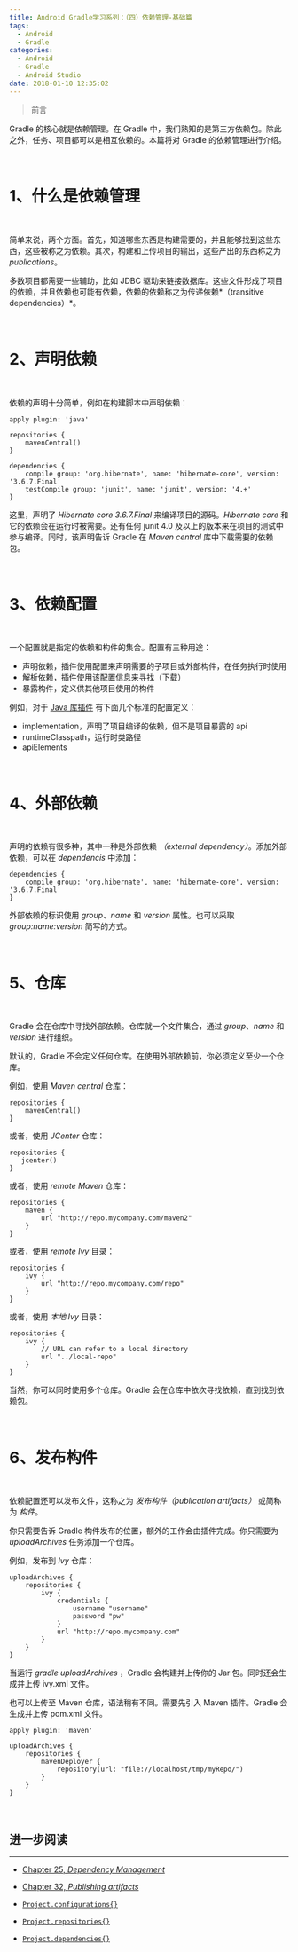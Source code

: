 ```yaml
---
title: Android Gradle学习系列：（四）依赖管理-基础篇
tags:
  - Android
  - Gradle
categories:
  - Android
  - Gradle
  - Android Studio
date: 2018-01-10 12:35:02
---
```


>前言

Gradle 的核心就是依赖管理。在 Gradle 中，我们熟知的是第三方依赖包。除此之外，任务、项目都可以是相互依赖的。本篇将对 Gradle 的依赖管理进行介绍。
<!--- more --->
<br/>

# 1、什么是依赖管理
<br/>

简单来说，两个方面。首先，知道哪些东西是构建需要的，并且能够找到这些东西，这些被称之为依赖。其次，构建和上传项目的输出，这些产出的东西称之为 *publications*。

多数项目都需要一些辅助，比如 JDBC 驱动来链接数据库。这些文件形成了项目的依赖，并且依赖也可能有依赖，依赖的依赖称之为传递依赖*（transitive dependencies）*。

<br/>

# 2、声明依赖

<br/>

依赖的声明十分简单，例如在构建脚本中声明依赖：

```
apply plugin: 'java'

repositories {
    mavenCentral()
}

dependencies {
    compile group: 'org.hibernate', name: 'hibernate-core', version: '3.6.7.Final'
    testCompile group: 'junit', name: 'junit', version: '4.+'
}
```

这里，声明了 *Hibernate core 3.6.7.Final* 来编译项目的源码。*Hibernate core* 和它的依赖会在运行时被需要。还有任何 junit  4.0 及以上的版本来在项目的测试中参与编译。同时，该声明告诉 Gradle 在 *Maven central* 库中下载需要的依赖包。

<br/>

# 3、依赖配置

<br/>

一个配置就是指定的依赖和构件的集合。配置有三种用途：

- 声明依赖，插件使用配置来声明需要的子项目或外部构件，在任务执行时使用
- 解析依赖，插件使用该配置信息来寻找（下载）
- 暴露构件，定义供其他项目使用的构件

例如，对于 [Java 库插件](https://docs.gradle.org/current/userguide/java_library_plugin.html#sec:java_library_configurations_graph) 有下面几个标准的配置定义：

- implementation，声明了项目编译的依赖，但不是项目暴露的 api
- runtimeClasspath，运行时类路径
- apiElements






<br/>

# 4、外部依赖

<br/>

声明的依赖有很多种，其中一种是外部依赖 *（external dependency）*。添加外部依赖，可以在 *dependencis* 中添加：

```
dependencies {
    compile group: 'org.hibernate', name: 'hibernate-core', version: '3.6.7.Final'
}
```

外部依赖的标识使用 *group*、*name* 和 *version* 属性。也可以采取 *group:name:version* 简写的方式。

<br/>

# 5、仓库

<br/>

Gradle 会在仓库中寻找外部依赖。仓库就一个文件集合，通过  *group*、*name* 和 *version* 进行组织。

默认的，Gradle 不会定义任何仓库。在使用外部依赖前，你必须定义至少一个仓库。

例如，使用 *Maven central* 仓库：

```
repositories {
    mavenCentral()
}
```

或者，使用 *JCenter* 仓库：

```
repositories {
   jcenter()
}
```

或者，使用 *remote Maven* 仓库：

```
repositories {
    maven {
        url "http://repo.mycompany.com/maven2"
    }
}
```

或者，使用 *remote Ivy* 目录：

```
repositories {
    ivy {
        url "http://repo.mycompany.com/repo"
    }
}
```

或者，使用 *本地 Ivy* 目录：

```
repositories {
    ivy {
        // URL can refer to a local directory
        url "../local-repo"
    }
}
```

当然，你可以同时使用多个仓库。Gradle 会在仓库中依次寻找依赖，直到找到依赖包。

<br/>

# 6、发布构件

<br/>

依赖配置还可以发布文件，这称之为 *发布构件（publication artifacts）* 或简称为 *构件*。

你只需要告诉 Gradle 构件发布的位置，额外的工作会由插件完成。你只需要为 *uploadArchives* 任务添加一个仓库。

例如，发布到 *Ivy* 仓库：

```
uploadArchives {
    repositories {
        ivy {
            credentials {
                username "username"
                password "pw"
            }
            url "http://repo.mycompany.com"
        }
    }
}
```

当运行 *gradle uploadArchives* ，Gradle 会构建并上传你的 Jar 包。同时还会生成并上传 ivy.xml 文件。

也可以上传至 Maven 仓库，语法稍有不同。需要先引入 Maven 插件。Gradle 会生成并上传 pom.xml 文件。

```
apply plugin: 'maven'

uploadArchives {
    repositories {
        mavenDeployer {
            repository(url: "file://localhost/tmp/myRepo/")
        }
    }
}
```

<br/>

## 进一步阅读

-----

- [Chapter 25, *Dependency Management*](https://docs.gradle.org/current/userguide/dependency_management.html)

- [Chapter 32, *Publishing artifacts*](https://docs.gradle.org/current/userguide/artifact_management.html)

- [`Project.configurations{}`](https://docs.gradle.org/current/dsl/org.gradle.api.Project.html#org.gradle.api.Project:configurations(groovy.lang.Closure))

- [`Project.repositories{}`](https://docs.gradle.org/current/dsl/org.gradle.api.Project.html#org.gradle.api.Project:repositories(groovy.lang.Closure))

- [`Project.dependencies{}`](https://docs.gradle.org/current/dsl/org.gradle.api.Project.html#org.gradle.api.Project:dependencies(groovy.lang.Closure))

  ​





